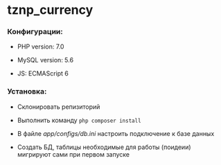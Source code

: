 # tznp_currency
### Конфигурации:

  * PHP version: 7.0

  * MySQL version: 5.6

  * JS: ECMAScript 6

### Установка:

  * Склонировать репизиторий

  * Выполнить команду ```php composer install```

  * В файле *app/configs/db.ini* настроить подключение к базе данных

  * Создать БД, таблицы необходимые для работы (поидеии) мигрируют сами при первом запуске

